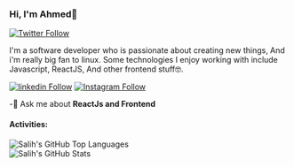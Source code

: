 ### Hi, I'm Ahmed👋


[![Twitter Follow](https://img.shields.io/twitter/follow/salihcodev?style=social)](https://twitter.com/salihcodev)

I'm a software developer who is passionate about creating new things, And i'm really big fan to linux. Some technologies I enjoy working with include Javascript, ReactJS, And other frontend stuff🤓.



[![linkedin Follow](https://img.shields.io/badge/linkedin-@salihcodev-blue?style=flat&logo=linkedin&logoColor=white)](https://www.linkedin.com/in/salihcodev) [![Instagram Follow](https://img.shields.io/badge/instagram-@salihcodev-darkslateblue?style=flat&logo=instagram&logoColor=white)](https://instagram.com/salihcodev)



-🔭 Ask me about **ReactJs and Frontend**
<br />

#### Activities:

<img align="left" alt="Salih's GitHub Top Languages" src="https://github-readme-stats.vercel.app/api/top-langs/?username=salihcodev&layout=compact&langs_count=15" />

<br />

<img align="left" alt="Salih's GitHub Stats" src="https://github-readme-stats.vercel.app/api?username=salihcodev&show_icons=true&theme=onedark" />



